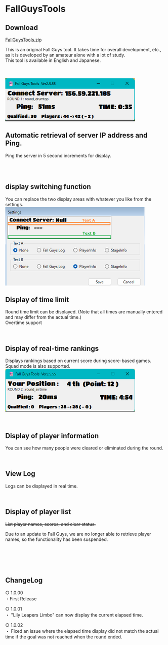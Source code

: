 # FallGuysTools

## Download
[FallGuysTools.zip](https://github.com/takkun-mint/FallGuysTools/raw/main/FallGuysTools.zip)

This is an original Fall Guys tool. It takes time for overall development, etc., as it is developed by an amateur alone with a lot of study.<br>
This tool is available in English and Japanese.

<br><br>
![Normal.png](https://github.com/takkun-mint/FallGuysTools/raw/main/Image/Normal.png)

## Automatic retrieval of server IP address and Ping.<br>
  Ping the server in 5 second increments for display.<br>
  
  <br><br>

## display switching function <br>
  You can replace the two display areas with whatever you like from the settings.<br>
  ![Settings.png](https://github.com/takkun-mint/FallGuysTools/raw/main/Image/Settings.png)
  
## Display of time limit<br>

  Round time limit can be displayed. (Note that all times are manually entered and may differ from the actual time.)<br>
  Overtime support<br>
  
  <br>
  
## Display of real-time rankings<br>

  Displays rankings based on current score during score-based games. Squad mode is also supported.<br>
  ![Position.png](https://github.com/takkun-mint/FallGuysTools/raw/main/Image/Position.png)
  
  <br>
    
## Display of player information<br>

  You can see how many people were cleared or eliminated during the round.<br>
  
  <br>
  
## View Log<br>

  Logs can be displayed in real time.<br>
  
  <br>
  
## Display of player list <br>

  ~~List player names, scores, and clear status.~~<br>
  
  Due to an update to Fall Guys, we are no longer able to retrieve player names, so the functionality has been suspended.
  
  <br><br>
  
  <br>

  ## ChangeLog <br>
  ○ 1.0.00 <br>
    ・First Release
  
  ○ 1.0.01 <br>
    ・ "Lily Leapers Limbo" can now display the current elapsed time.

  ○ 1.0.02 <br>
    ・ Fixed an issue where the elapsed time display did not match the actual time if the goal was not reached when the round ended.
